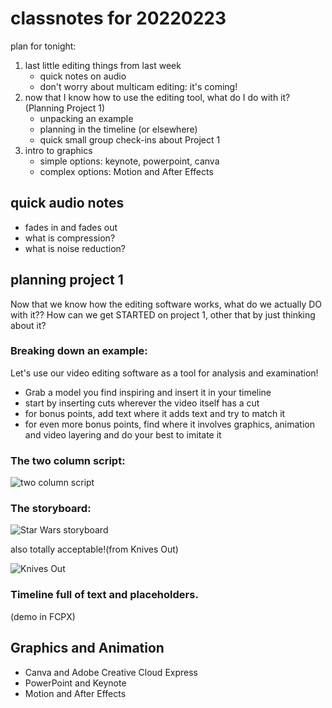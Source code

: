 # classnotes for 20220223

plan for tonight:

1. last little editing things from last week
    * quick notes on audio
    * don't worry about multicam editing: it's coming!
2. now that I know how to use the editing tool, what do I do with it? (Planning Project 1)
    * unpacking an example
    * planning in the timeline (or elsewhere)
    * quick small group check-ins about Project 1
3. intro to graphics
    * simple options: keynote, powerpoint, canva
    * complex options: Motion and After Effects

## quick audio notes

* fades in and fades out
* what is compression?
* what is noise reduction?

## planning project 1

Now that we know how the editing software works, what do we actually DO with it?? How can we get STARTED on project 1, other that by just thinking about it?

### Breaking down an example:

Let's use our video editing software as a tool for analysis and examination! 
* Grab a model you find inspiring and insert it in your timeline
* start by inserting cuts wherever the video itself has a cut
* for bonus points, add text where it adds text and try to match it
* for even more bonus points, find where it involves graphics, animation and video layering and do your best to imitate it 



### The two column script:

![two column script](https://www.resourceumc.org/-/media/umc-media/2021/01/25/19/17/02_example-script.ashx?la=en&rev=a792ebc4660c4857a5473e56bb5af2f8&hash=8832A14617D5F2A63759E814BFF4C059BC86CC05)

### The storyboard:

![Star Wars storyboard](https://starwarsblog.starwars.com/wp-content/uploads/2014/05/SWStoryboardsOrig_Int_1_24-29.jpg)

also totally acceptable!(from Knives Out) 

![Knives Out](https://pbs.twimg.com/media/E2zqJWeXwAMSord.jpg)

### Timeline full of text and placeholders.

(demo in FCPX)

## Graphics and Animation

* Canva and Adobe Creative Cloud Express
* PowerPoint and Keynote
* Motion and After Effects
